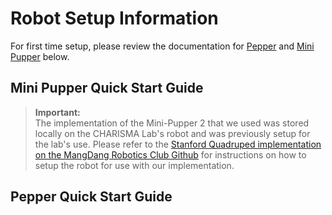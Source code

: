 # Robot Setup Information

For first time setup, please review the documentation for [Pepper](#pepper-quick-start-guide) and [Mini Pupper](#mini-pupper-quick-start-guide) below.

## Mini Pupper Quick Start Guide

> **Important:**   
> The implementation of the Mini-Pupper 2 that we used was stored locally on the CHARISMA Lab's robot and was previously setup for the lab's use. Please refer to the [Stanford Quadruped implementation on the MangDang Robotics Club Github](https://github.com/mangdangroboticsclub/StanfordQuadruped?tab=readme-ov-file#mini-pupper) for instructions on how to setup the robot for use with our implementation.

## Pepper Quick Start Guide
